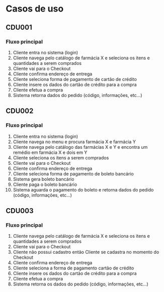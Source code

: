 # Casos de uso

## CDU001

### Fluxo principal

1. Cliente entra no sistema (login)
2. Cliente navega pelo catálogo de farmácia X e seleciona os itens e quantidades a serem comprados 
3. Cliente vai para o Checkout
4. Cliente confirma endereço de entrega
5. Cliente seleciona forma de pagamento de cartão de crédito
6. Cliente insere os dados do cartão de crédito para a compra
7. Cliente efetua a compra
8. Sistema retorna dados do pedido (código, informações, etc...)

## CDU002

### Fluxo principal

1. Cliente entra no sistema (login)
2. Cliente navega no menu e procura farmácia X e farmácia Y
3. Cliente navega pelo catálogo das farmácias X e Y e encontra um remédio em farmácia X e dois em Y
4. Cliente seleciona os itens a serem comprados
5. Cliente vai para o Checkout
6. Cliente confirma endereço de entrega
7. Cliente seleciona forma de pagamento de boleto bancário
8. Sistema gera boleto bancário
9. Cliente paga o boleto bancário
10. Sistema aguarda o pagamento do boleto e retorna dados do pedido (código, informações, etc...)

## CDU003

### Fluxo principal

1. Cliente navega pelo catálogo de farmácia X e seleciona os itens e quantidades a serem comprados
2. Cliente vai para o Checkout
3. Cliente não possui cadastro então Cliente se cadastra no momento do Checkout
4. Cliente confirma endereço de entrega
5. Cliente seleciona a forma de pagamento cartão de crédito
6. Cliente insere os dados do cartão de crédito para a compra
7. Cliente efetua a compra
8. Sistema retorna os dados do pedido (código, informações, etc...)
